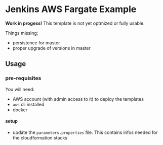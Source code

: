 # Jenkins AWS Fargate Example

**Work in progess!** This template is not yet optmized or fully usable.

Things missing;

-   persistence for master
-   proper upgrade of versions in master

## Usage

### pre-requisites

You will need:

-   AWS account (with admin access to it) to deploy the templates
-   `aws` cli installed
-   docker

#### setup

-   update the `parameters.properties` file. This contains infos needed for the cloudformation stacks
